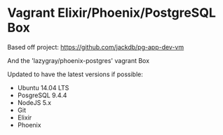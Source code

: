 # Vagrant Elixir/Phoenix/PostgreSQL Box

Based off project: https://github.com/jackdb/pg-app-dev-vm

And the 'lazygray/phoenix-postgres' vagrant Box

Updated to have the latest versions if possible:

* Ubuntu 14.04 LTS
* PosgreSQL 9.4.4
* NodeJS 5.x
* Git <latest>
* Elixir <latest>
* Phoenix <latest>
